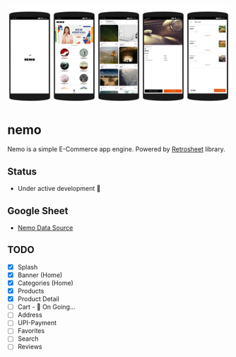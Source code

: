 ![](montage.png)

# nemo
Nemo is a simple E-Commerce app engine. Powered by [Retrosheet](https://github.com/theapache64/retrosheet) library.

## Status

- Under active development 👷

## Google Sheet

- [Nemo Data Source](https://docs.google.com/spreadsheets/d/1IcZTH6-g7cZeht_xr82SHJOuJXD_p55QueMrZcnsAvQ/edit?usp=sharing)

## TODO

- [x] Splash
- [x] Banner (Home)
- [x] Categories (Home)
- [x] Products
- [x] Product Detail
- [ ] Cart - :green_heart: On Going...
- [ ] Address
- [ ] UPI-Payment
- [ ] Favorites
- [ ] Search
- [ ] Reviews
